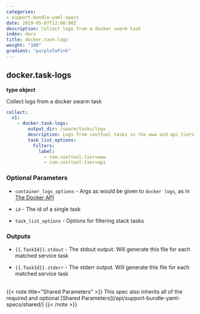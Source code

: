 ```yaml
---
categories:
- support-bundle-yaml-specs
date: 2019-05-07T12:00:00Z
description: Collect logs from a docker swarm task
index: docs
title: docker.task-logs
weight: "100"
gradient: "purpleToPink"
---
```


## docker.task-logs

**type object**

Collect logs from a docker swarm task


```yaml
collect:
  v1:
    - docker.task-logs:
        output_dir: /swarm/tasks/logs
        description: Logs from cooltool tasks in the www and api tiers
        task_list_options:
          Filters:
            label:
              - com.cooltool.tier=www
              - com.cooltool.tier=api
```


### Optional Parameters


- `container_logs_options` - Args as would be given to `docker logs`, as in [The Docker API](https://github.com/moby/moby/blob/master/api/types/client.go#L73)


- `id` - The id of a single task


- `task_list_options` - Options for filtering stack tasks



### Outputs

    
- `{{.TaskId}}.stdout` - The stdout output. Will generate this file for each matched service task

- `{{.TaskId}}.stderr` - The stderr output. Will generate this file for each matched service task


<br>
{{< note title="Shared Parameters" >}}
This spec also inherits all of the required and optional [Shared Parameters](/api/support-bundle-yaml-specs/shared/)
{{< /note >}}

  